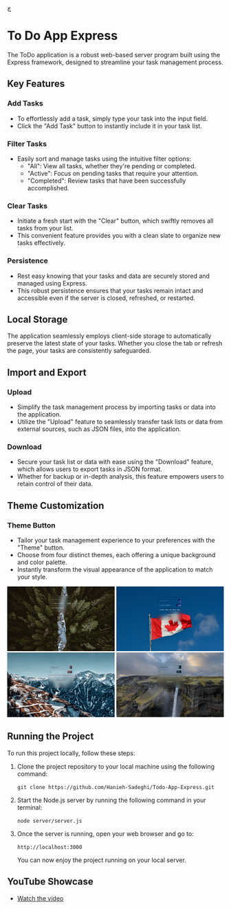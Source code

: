 چ<h1>To Do App Express</h1>
<p>
    The ToDo application is a robust web-based server program built using the
    Express framework, designed to streamline your task management process.
</p>
<h2>Key Features</h2>
<h3>Add Tasks</h3>
<ul>
    <li>
        To effortlessly add a task, simply type your task into the input field.
    </li>
    <li>
        Click the "Add Task" button to instantly include it in your task list.
    </li>
</ul>
<h3>Filter Tasks</h3>
<ul>
    <li>
        Easily sort and manage tasks using the intuitive filter options:
        <ul>
            <li>
                "All": View all tasks, whether they're pending or completed.
            </li>
            <li>
                "Active": Focus on pending tasks that require your attention.
            </li>
            <li>
                "Completed": Review tasks that have been successfully
                accomplished.
            </li>
        </ul>
    </li>
</ul>
<h3>Clear Tasks</h3>
<ul>
    <li>
        Initiate a fresh start with the "Clear" button, which swiftly removes
        all tasks from your list.
    </li>
    <li>
        This convenient feature provides you with a clean slate to organize new
        tasks effectively.
    </li>
</ul>
<h3>Persistence</h3>
<ul>
    <li>
        Rest easy knowing that your tasks and data are securely stored and
        managed using Express.
    </li>
    <li>
        This robust persistence ensures that your tasks remain intact and
        accessible even if the server is closed, refreshed, or restarted.
    </li>
</ul>
<h2>Local Storage</h2>
<p>
    The application seamlessly employs client-side storage to automatically
    preserve the latest state of your tasks. Whether you close the tab or
    refresh the page, your tasks are consistently safeguarded.
</p>
<h2>Import and Export</h2>
<h3>Upload</h3>
<ul>
    <li>
        Simplify the task management process by importing tasks or data into the
        application.
    </li>
    <li>
        Utilize the "Upload" feature to seamlessly transfer task lists or data
        from external sources, such as JSON files, into the application.
    </li>
</ul>
<h3>Download</h3>
<ul>
    <li>
        Secure your task list or data with ease using the "Download" feature,
        which allows users to export tasks in JSON format.
    </li>
    <li>
        Whether for backup or in-depth analysis, this feature empowers users to
        retain control of their data.
    </li>
</ul>
<h2>Theme Customization</h2>
<h3>Theme Button</h3>
<ul>
    <li>
        Tailor your task management experience to your preferences with the
        "Theme" button.
    </li>
    <li>
        Choose from four distinct themes, each offering a unique background and
        color palette.
    </li>
    <li>
        Instantly transform the visual appearance of the application to match
        your style.
    </li>
</ul>
<p align="center">
    <img src="./client/public/img/1.png" width="250" height="150" />
    <img src="./client/public/img/2.png" width="250" height="150" />
    <img src="./client/public/img/3.png" width="250" height="150" />
    <img src="./client/public/img/4.png" width="250" height="150" />
</p>
<h2>Running the Project</h2>
<p>To run this project locally, follow these steps:</p>
<ol>
    <li>
        <p>
            Clone the project repository to your local machine using the
            following command:
        </p>
        <pre><code>git clone https://github.com/Hanieh-Sadeghi/Todo-App-Express.git
</code></pre>
    </li>
    <li>
        <p>
            Start the Node.js server by running the following command in your
            terminal:
        </p>
        <pre><code>node server/server.js
</code></pre>
    </li>
    <li>
        <p>Once the server is running, open your web browser and go to:</p>
        <pre><code>http://localhost:3000
</code></pre>
        <p>You can now enjoy the project running on your local server.</p>
    </li>
</ol>
<h2>YouTube Showcase</h2>
<ul>
    <li>
        <a href="https://youtu.be/xnofAd5YAZg?si=-RUunNUlfZlTfDlF" target="_new"
        >Watch the video</a
        >
    </li>
</ul>